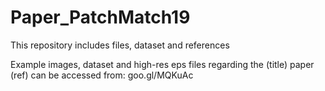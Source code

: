 # Paper_PatchMatch19
This repository includes files, dataset and references

Example images, dataset and high-res eps files regarding the (title) paper (ref) can be accessed from: goo.gl/MQKuAc
